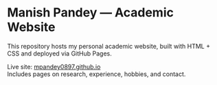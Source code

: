 # Manish Pandey — Academic Website

This repository hosts my personal academic website, built with HTML + CSS and deployed via GitHub Pages.  

Live site: [mpandey0897.github.io](https://mpandey0897.github.io)  
Includes pages on research, experience, hobbies, and contact.  
